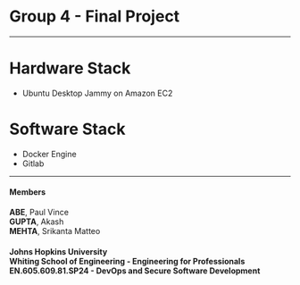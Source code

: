 # Group 4 - Final Project
<hr />

# Hardware Stack
* Ubuntu Desktop Jammy on Amazon EC2

# Software Stack
* Docker Engine
* Gitlab

<hr />

#### Members
**ABE**, Paul Vince<br/>
**GUPTA**, Akash<br/>
**MEHTA**, Srikanta Matteo<br/>

#### Johns Hopkins University<br/>Whiting School of Engineering - Engineering for Professionals<br/>EN.605.609.81.SP24 - DevOps and Secure Software Development